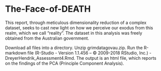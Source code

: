 # The-Face-of-DEATH
This report, through meticulous dimensionality reduction of a complex dataset, 
seeks to cast new light on how we perceive our exodus from this realm, which we call “reality”. 
The dataset in this analysis was freely obtained from the Australian government.

Download all files into a directory.
Unzip grimdatagovau.zip.
Run the R-markdown file (R-Studio - Version 1.1.456 – © 2009-2018 RStudio, Inc.) - DreyerHendrik_Assessment4.Rmd.
The output is an html file, which reports on the findings of the PCA (Principle Component Analysis). 
